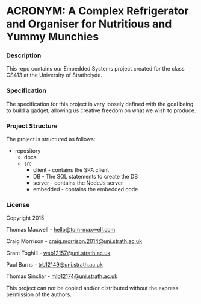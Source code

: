 ACRONYM: A Complex Refrigerator and Organiser for Nutritious and Yummy Munchies
=========

### Description

This repo contains our Embedded Systems project created for the class CS413 at the University of Strathclyde.


### Specification

The specification for this project is very loosely defined with the goal being to build a gadget, allowing us creative freedom on what we wish to produce.

### Project Structure

The project is structured as follows:

- repository
	- docs
	- src
		- client	- contains the SPA client
		- DB		- The SQL statements to create the DB
		- server	- contains the NodeJs server
		- embedded	- contains the embedded code


### License

Copyright 2015


Thomas Maxwell		-	hello@tom-maxwell.com

Craig Morrison		- craig.morrison.2014@uni.strath.ac.uk

Grant Toghill		- wsb12157@uni.strath.ac.uk

Paul Burns			- trb12149@uni.strath.ac.uk

Thomas Sincliar		- mlb12174@uni.strath.ac.uk


This project can not be copied and/or distributed without the express permission of the authors.